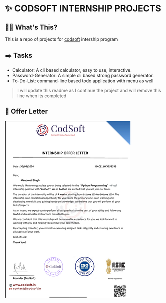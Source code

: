 # ✨ CODSOFT INTERNSHIP PROJECTS

## 😵‍💫 What's This?

This is a repo of projects for [codsoft](https://www.codsoft.in/) intership program

## ✒️ Tasks

- Calculator: A cli based calculator, easy to use, interactive.
- Password-Generator: A simple cli based strong password generator.
- To-Do-List: command-line based todo application with menu as well

> I will update this readme as I continue the project and will remove this line when its completed

## 🎉 Offer Letter

![offer letter](statics/offerLetter.png)
